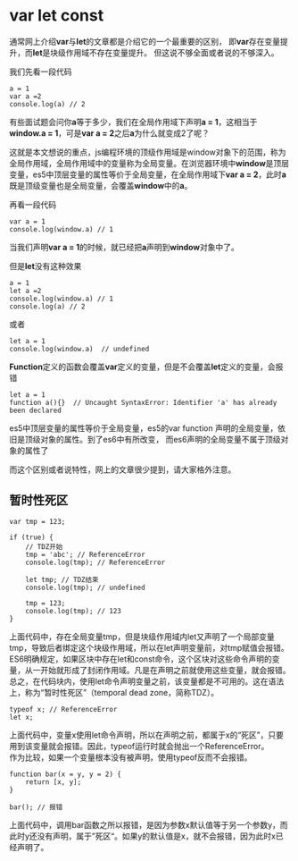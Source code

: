 # var let const
通常网上介绍**var**与**let**的文章都是介绍它的一个最重要的区别，
即**var**存在变量提升，而**let**是块级作用域不存在变量提升。
但这说不够全面或者说的不够深入。

我们先看一段代码

```
a = 1
var a =2    
console.log(a) // 2
```


有些面试题会问你**a**等于多少，我们在全局作用域下声明**a = 1**，这相当于**window.a = 1**，可是**var a = 2**之后**a**为什么就变成2了呢？

这就是本文想说的重点，js编程环境的顶级作用域是window对象下的范围，称为全局作用域，全局作用域中的变量称为全局变量。在浏览器环境中**window**是顶层变量，es5中顶层变量的属性等价于全局变量，在全局作用域下**var a = 2**，此时**a**既是顶级变量也是全局变量，会覆盖**window**中的**a**。

再看一段代码

```
var a = 1
console.log(window.a) // 1
```

当我们声明**var a = 1**的时候，就已经把**a**声明到**window**对象中了。

但是**let**没有这种效果

```
a = 1
let a =2  
console.log(window.a) // 1
console.log(a) // 2
```

或者

```
let a = 1
console.log(window.a)  // undefined
```

**Function**定义的函数会覆盖**var**定义的变量，但是不会覆盖**let**定义的变量，会报错

```
let a = 1
function a(){}  // Uncaught SyntaxError: Identifier 'a' has already been declared
```

es5中顶层变量的属性等价于全局变量，es5的var function 声明的全局变量，依旧是顶级对象的属性。到了es6中有所改变， 而es6声明的全局变量不属于顶级对象的属性了

而这个区别或者说特性，网上的文章很少提到，请大家格外注意。

## 暂时性死区

```
var tmp = 123;

if (true) {
    // TDZ开始
    tmp = 'abc'; // ReferenceError
    console.log(tmp); // ReferenceError

    let tmp; // TDZ结束
    console.log(tmp); // undefined

    tmp = 123;
    console.log(tmp); // 123
}
```

上面代码中，存在全局变量tmp，但是块级作用域内let又声明了一个局部变量tmp，导致后者绑定这个块级作用域，所以在let声明变量前，对tmp赋值会报错。  
ES6明确规定，如果区块中存在let和const命令，这个区块对这些命令声明的变量，从一开始就形成了封闭作用域。凡是在声明之前就使用这些变量，就会报错。  
总之，在代码块内，使用let命令声明变量之前，该变量都是不可用的。这在语法上，称为“暂时性死区”（temporal dead zone，简称TDZ）。


```
typeof x; // ReferenceError
let x;
```

上面代码中，变量x使用let命令声明，所以在声明之前，都属于x的“死区”，只要用到该变量就会报错。因此，typeof运行时就会抛出一个ReferenceError。  
作为比较，如果一个变量根本没有被声明，使用typeof反而不会报错。

```
function bar(x = y, y = 2) {
    return [x, y];
}

bar(); // 报错
```
上面代码中，调用bar函数之所以报错，是因为参数x默认值等于另一个参数y，而此时y还没有声明，属于”死区“。如果y的默认值是x，就不会报错，因为此时x已经声明了。
